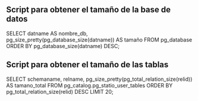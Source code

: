 ## Script para obtener el tamaño de la base de datos


SELECT datname AS nombre_db, pg_size_pretty(pg_database_size(datname)) AS tamaño
FROM pg_database
ORDER BY pg_database_size(datname) DESC;

## Script para obtener el tamaño de las tablas
SELECT
    schemaname,
    relname,
    pg_size_pretty(pg_total_relation_size(relid)) AS tamano_total
FROM pg_catalog.pg_statio_user_tables
ORDER BY pg_total_relation_size(relid) DESC
LIMIT 20;

